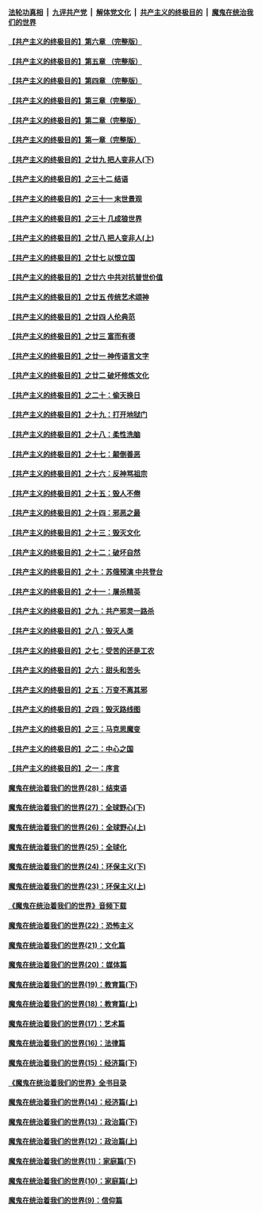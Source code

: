 ####  [法轮功真相](../../../../basic/blob/master/README.md?t=06021501) &nbsp;|&nbsp; [九评共产党](../../../../9ping.md/blob/master/README.md?t=06021501) &nbsp;|&nbsp; [解体党文化](../../../../jtdwh.md/blob/master/README.md?t=06021501)  &nbsp;|&nbsp; [共产主义的终极目的](../../../../gczydzjmd.md/blob/master/README.md?t=06021501) &nbsp;|&nbsp; [魔鬼在统治我们的世界](../../../../mgztzwmdsj.md/blob/master/README.md?t=06021501) 

#### [【共产主义的终极目的】第六章 （完整版）](../pages/nsc422/n11428913.md?t=06021501) 

#### [【共产主义的终极目的】第五章 （完整版）](../pages/nsc422/n11428912.md?t=06021501) 

#### [【共产主义的终极目的】第四章 （完整版）](../pages/nsc422/n11428907.md?t=06021501) 

#### [【共产主义的终极目的】第三章（完整版）](../pages/nsc422/n11428848.md?t=06021501) 

#### [【共产主义的终极目的】第二章（完整版）](../pages/nsc422/n11428831.md?t=06021501) 

#### [【共产主义的终极目的】第一章（完整版）](../pages/nsc422/n11417651.md?t=06021501) 

#### [【共产主义的终极目的】之廿九 把人变非人(下)](../pages/nsc422/n11344140.md?t=06021501) 

#### [【共产主义的终极目的】之三十二 结语](../pages/nsc422/n11360535.md?t=06021501) 

#### [【共产主义的终极目的】之三十一 末世景观](../pages/nsc422/n11351129.md?t=06021501) 

#### [【共产主义的终极目的】之三十 几成狼世界](../pages/nsc422/n11348280.md?t=06021501) 

#### [【共产主义的终极目的】之廿八 把人变非人(上)](../pages/nsc422/n11340492.md?t=06021501) 

#### [【共产主义的终极目的】之廿七 以恨立国](../pages/nsc422/n11336944.md?t=06021501) 

#### [【共产主义的终极目的】之廿六 中共对抗普世价值](../pages/nsc422/n11324785.md?t=06021501) 

#### [【共产主义的终极目的】之廿五 传统艺术颂神](../pages/nsc422/n11296396.md?t=06021501) 

#### [【共产主义的终极目的】之廿四 人伦典范](../pages/nsc422/n11296397.md?t=06021501) 

#### [【共产主义的终极目的】之廿三 富而有德](../pages/nsc422/n11283598.md?t=06021501) 

#### [【共产主义的终极目的】之廿一 神传语言文字](../pages/nsc422/n11263265.md?t=06021501) 

#### [【共产主义的终极目的】之廿二 破坏修炼文化](../pages/nsc422/n11245728.md?t=06021501) 

#### [【共产主义的终极目的】之二十：偷天换日](../pages/nsc422/n11238846.md?t=06021501) 

#### [【共产主义的终极目的】之十九：打开地狱门](../pages/nsc422/n11206376.md?t=06021501) 

#### [【共产主义的终极目的】之十八：柔性洗脑](../pages/nsc422/n11199994.md?t=06021501) 

#### [【共产主义的终极目的】之十七：颠倒善恶](../pages/nsc422/n11179782.md?t=06021501) 

#### [【共产主义的终极目的】之十六：反神骂祖宗](../pages/nsc422/n11166798.md?t=06021501) 

#### [【共产主义的终极目的】之十五：毁人不倦](../pages/nsc422/n11166792.md?t=06021501) 

#### [【共产主义的终极目的】之十四：邪恶之最](../pages/nsc422/n11150249.md?t=06021501) 

#### [【共产主义的终极目的】之十三：毁灭文化](../pages/nsc422/n11135227.md?t=06021501) 

#### [【共产主义的终极目的】之十二：破坏自然](../pages/nsc422/n11135214.md?t=06021501) 

#### [【共产主义的终极目的】之十：苏俄预演 中共登台](../pages/nsc422/n11118424.md?t=06021501) 

#### [【共产主义的终极目的】之十一：屠杀精英](../pages/nsc422/n11118442.md?t=06021501) 

#### [【共产主义的终极目的】之九：共产邪灵一路杀](../pages/nsc422/n11114139.md?t=06021501) 

#### [【共产主义的终极目的】之八：毁灭人类](../pages/nsc422/n11108503.md?t=06021501) 

#### [【共产主义的终极目的】之七：受苦的还是工农](../pages/nsc422/n11101809.md?t=06021501) 

#### [【共产主义的终极目的】之六：甜头和苦头](../pages/nsc422/n11096971.md?t=06021501) 

#### [【共产主义的终极目的】之五：万变不离其邪](../pages/nsc422/n11091285.md?t=06021501) 

#### [【共产主义的终极目的】之四：毁灭路线图](../pages/nsc422/n11086284.md?t=06021501) 

#### [【共产主义的终极目的】之三：马克思魔变](../pages/nsc422/n11061941.md?t=06021501) 

#### [【共产主义的终极目的】之二：中心之国](../pages/nsc422/n11047728.md?t=06021501) 

#### [【共产主义的终极目的】之一：序言](../pages/nsc422/n11086077.md?t=06021501) 

#### [魔鬼在统治着我们的世界(28)：结束语](../pages/nsc422/n10936246.md?t=06021501) 

#### [魔鬼在统治着我们的世界(27)：全球野心(下)](../pages/nsc422/n10928319.md?t=06021501) 

#### [魔鬼在统治着我们的世界(26)：全球野心(上)](../pages/nsc422/n10900318.md?t=06021501) 

#### [魔鬼在统治着我们的世界(25)：全球化](../pages/nsc422/n10788205.md?t=06021501) 

#### [魔鬼在统治着我们的世界(24)：环保主义(下)](../pages/nsc422/n10695307.md?t=06021501) 

#### [魔鬼在统治着我们的世界(23)：环保主义(上)](../pages/nsc422/n10688613.md?t=06021501) 

#### [《魔鬼在统治着我们的世界》音频下载](../pages/nsc422/n10635553.md?t=06021501) 

#### [魔鬼在统治着我们的世界(22)：恐怖主义](../pages/nsc422/n10614727.md?t=06021501) 

#### [魔鬼在统治着我们的世界(21)：文化篇](../pages/nsc422/n10597706.md?t=06021501) 

#### [魔鬼在统治着我们的世界(20)：媒体篇](../pages/nsc422/n10586579.md?t=06021501) 

#### [魔鬼在统治着我们的世界(19)：教育篇(下)](../pages/nsc422/n10564808.md?t=06021501) 

#### [魔鬼在统治着我们的世界(18)：教育篇(上)](../pages/nsc422/n10526970.md?t=06021501) 

#### [魔鬼在统治着我们的世界(17)：艺术篇](../pages/nsc422/n10499093.md?t=06021501) 

#### [魔鬼在统治着我们的世界(16)：法律篇](../pages/nsc422/n10485969.md?t=06021501) 

#### [魔鬼在统治着我们的世界(15)：经济篇(下)](../pages/nsc422/n10469975.md?t=06021501) 

#### [《魔鬼在统治着我们的世界》全书目录](../pages/nsc422/n10464261.md?t=06021501) 

#### [魔鬼在统治着我们的世界(14)：经济篇(上)](../pages/nsc422/n10457370.md?t=06021501) 

#### [魔鬼在统治着我们的世界(13)：政治篇(下)](../pages/nsc422/n10448270.md?t=06021501) 

#### [魔鬼在统治着我们的世界(12)：政治篇(上)](../pages/nsc422/n10444576.md?t=06021501) 

#### [魔鬼在统治着我们的世界(11)：家庭篇(下)](../pages/nsc422/n10440961.md?t=06021501) 

#### [魔鬼在统治着我们的世界(10)：家庭篇(上)](../pages/nsc422/n10435448.md?t=06021501) 

#### [魔鬼在统治着我们的世界(9)：信仰篇](../pages/nsc422/n10432159.md?t=06021501) 


